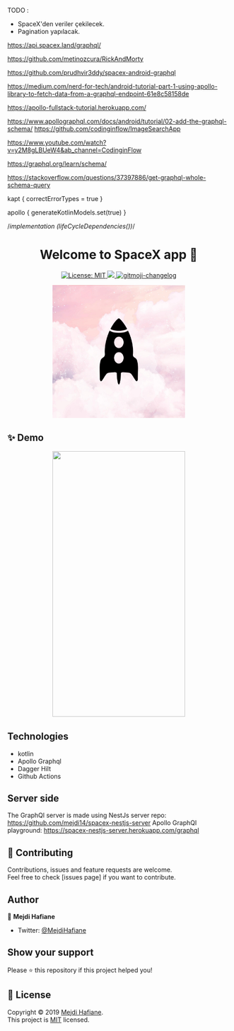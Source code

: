 TODO :
- SpaceX'den veriler çekilecek.
- Pagination yapılacak.


https://api.spacex.land/graphql/

https://github.com/metinozcura/RickAndMorty

https://github.com/prudhvir3ddy/spacex-android-graphql


https://medium.com/nerd-for-tech/android-tutorial-part-1-using-apollo-library-to-fetch-data-from-a-graphql-endpoint-61e8c58158de

https://apollo-fullstack-tutorial.herokuapp.com/

https://www.apollographql.com/docs/android/tutorial/02-add-the-graphql-schema/
https://github.com/codinginflow/ImageSearchApp

https://www.youtube.com/watch?v=y2M8gLBUeW4&ab_channel=CodinginFlow

https://graphql.org/learn/schema/

https://stackoverflow.com/questions/37397886/get-graphql-whole-schema-query

kapt {
    correctErrorTypes = true
}


apollo {
    generateKotlinModels.set(true)
}


/*implementation (lifeCycleDependencies())*/



<h1 align="center">Welcome to SpaceX app 👋</h1>
<p align="center">
 <a href="https://github.com/kefranabg/readme-md-generator/blob/master/LICENSE">
    <img alt="License: MIT" src="https://img.shields.io/badge/license-MIT-yellow.svg" target="_blank" />
  </a>
  <a href="https://codecov.io/gh/kefranabg/readme-md-generator">
    <img src="https://codecov.io/gh/kefranabg/readme-md-generator/branch/master/graph/badge.svg" />
  </a>
  <a href="https://github.com/frinyvonnick/gitmoji-changelog">
    <img src="https://img.shields.io/badge/changelog-gitmoji-brightgreen.svg" alt="gitmoji-changelog">
  </a>
</p>

<p align="center">
<img src="https://github.com/mejdi14/spacex-android-client/blob/master/images/rocket_logo.png" height="300" width="300" >
	</p>
	


## ✨ Demo
<p align="center">
<img src="https://github.com/mejdi14/spacex-android-client/blob/master/images/app_demo.gif" height="600" width="300" >
	</p>
	
	
## Technologies
- kotlin
- Apollo Graphql
- Dagger Hilt
- Github Actions

## Server side
The GraphQl server is made using NestJs
server repo: https://github.com/mejdi14/spacex-nestjs-server
Apollo GraphQl playground: https://spacex-nestjs-server.herokuapp.com/graphql
	
## 🤝 Contributing

Contributions, issues and feature requests are welcome.<br />
Feel free to check [issues page] if you want to contribute.<br />


## Author

👤 **Mejdi Hafiane**

- Twitter: [@MejdiHafiane](https://twitter.com/mejdi141)

## Show your support

Please ⭐️ this repository if this project helped you!


## 📝 License

Copyright © 2019 [Mejdi Hafiane](https://github.com/mejdi14).<br />
This project is [MIT](https://github.com/mejdi14/readme-md-generator/blob/master/LICENSE) licensed.



